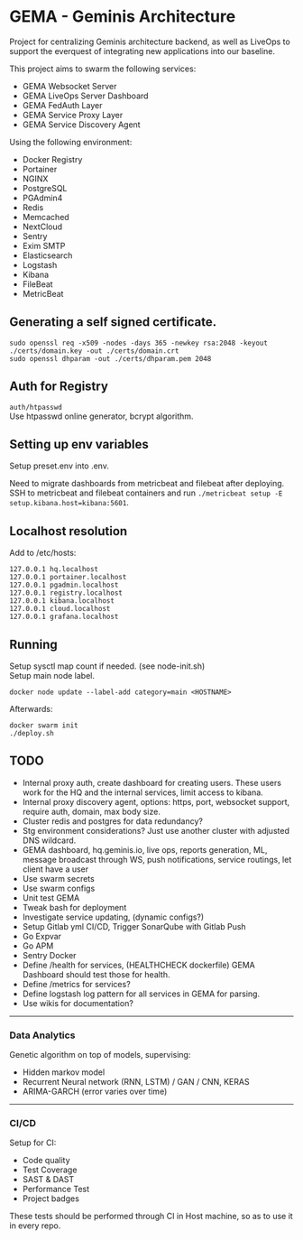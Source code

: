 # GEMA - Geminis Architecture

Project for centralizing Geminis architecture backend, as well as LiveOps to support the everquest of integrating new applications into our baseline.

This project aims to swarm the following services:

* GEMA Websocket Server
* GEMA LiveOps Server Dashboard
* GEMA FedAuth Layer
* GEMA Service Proxy Layer
* GEMA Service Discovery Agent

Using the following environment:

* Docker Registry
* Portainer
* NGINX
* PostgreSQL
* PGAdmin4
* Redis
* Memcached
* NextCloud
* Sentry
* Exim SMTP
* Elasticsearch
* Logstash
* Kibana
* FileBeat
* MetricBeat

## Generating a self signed certificate.
`sudo openssl req -x509 -nodes -days 365 -newkey rsa:2048 -keyout ./certs/domain.key -out ./certs/domain.crt`  
`sudo openssl dhparam -out ./certs/dhparam.pem 2048`

## Auth for Registry
`auth/htpasswd`  
Use htpasswd online generator, bcrypt algorithm.

## Setting up env variables
Setup preset.env into .env.  

Need to migrate dashboards from metricbeat and filebeat after deploying.  
SSH to metricbeat and filebeat containers and run `./metricbeat setup -E setup.kibana.host=kibana:5601`.

## Localhost resolution
Add to /etc/hosts:  

```
127.0.0.1 hq.localhost
127.0.0.1 portainer.localhost
127.0.0.1 pgadmin.localhost
127.0.0.1 registry.localhost
127.0.0.1 kibana.localhost
127.0.0.1 cloud.localhost
127.0.0.1 grafana.localhost
```

## Running

Setup sysctl map count if needed. (see node-init.sh)  
Setup main node label.  

`docker node update --label-add category=main <HOSTNAME>`  

Afterwards:  

`docker swarm init`  
`./deploy.sh`  

## TODO

* Internal proxy auth, create dashboard for creating users. These users work for the HQ and the internal services, limit access to kibana.
* Internal proxy discovery agent, options: https, port, websocket support, require auth, domain, max body size.
* Cluster redis and postgres for data redundancy?
* Stg environment considerations? Just use another cluster with adjusted DNS wildcard.
* GEMA dashboard, hq.geminis.io, live ops, reports generation, ML, message broadcast through WS, push notifications, service routings, let client have a user
* Use swarm secrets
* Use swarm configs
* Unit test GEMA
* Tweak bash for deployment
* Investigate service updating, (dynamic configs?)
* Setup Gitlab yml CI/CD, Trigger SonarQube with Gitlab Push
* Go Expvar
* Go APM
* Sentry Docker
* Define /health for services, (HEALTHCHECK dockerfile) GEMA Dashboard should test those for health.
* Define /metrics for services?
* Define logstash log pattern for all services in GEMA for parsing.
* Use wikis for documentation?

---

### Data Analytics
Genetic algorithm on top of models, supervising:  
* Hidden markov model
* Recurrent Neural network (RNN, LSTM) / GAN / CNN, KERAS
* ARIMA-GARCH (error varies over time)

---

### CI/CD
Setup for CI:

* Code quality
* Test Coverage
* SAST & DAST
* Performance Test
* Project badges

These tests should be performed through CI in Host machine, so as to use it in every repo.
